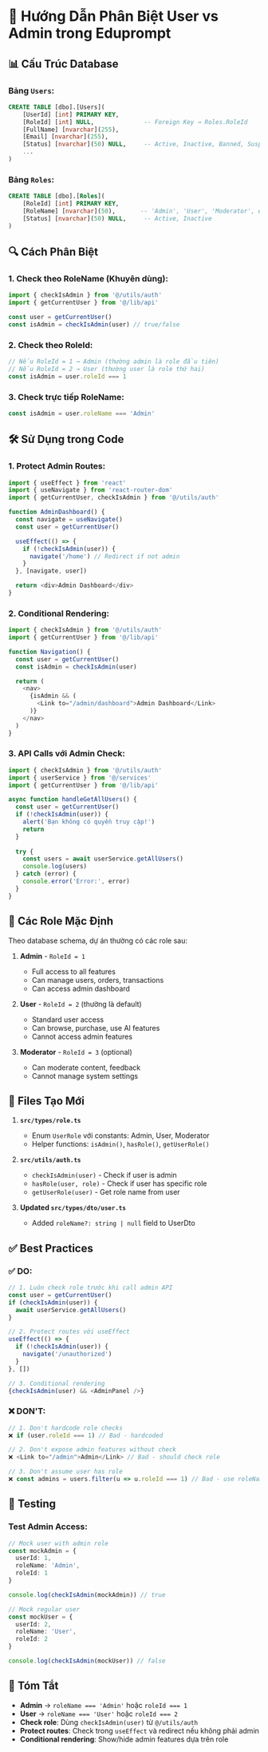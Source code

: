 # 🔐 Hướng Dẫn Phân Biệt User vs Admin trong Eduprompt

## 📊 Cấu Trúc Database

### Bảng `Users`:
```sql
CREATE TABLE [dbo].[Users](
    [UserId] [int] PRIMARY KEY,
    [RoleId] [int] NULL,              -- Foreign Key → Roles.RoleId
    [FullName] [nvarchar](255),
    [Email] [nvarchar](255),
    [Status] [nvarchar](50) NULL,     -- Active, Inactive, Banned, Suspended
    ...
)
```

### Bảng `Roles`:
```sql
CREATE TABLE [dbo].[Roles](
    [RoleId] [int] PRIMARY KEY,
    [RoleName] [nvarchar](50),       -- 'Admin', 'User', 'Moderator', etc.
    [Status] [nvarchar](50) NULL,     -- Active, Inactive
)
```

## 🔍 Cách Phân Biệt

### 1. **Check theo RoleName** (Khuyên dùng):
```typescript
import { checkIsAdmin } from '@/utils/auth'
import { getCurrentUser } from '@/lib/api'

const user = getCurrentUser()
const isAdmin = checkIsAdmin(user) // true/false
```

### 2. **Check theo RoleId**:
```typescript
// Nếu RoleId = 1 → Admin (thường admin là role đầu tiên)
// Nếu RoleId = 2 → User (thường user là role thứ hai)
const isAdmin = user.roleId === 1
```

### 3. **Check trực tiếp RoleName**:
```typescript
const isAdmin = user.roleName === 'Admin'
```

## 🛠️ Sử Dụng trong Code

### **1. Protect Admin Routes:**
```typescript
import { useEffect } from 'react'
import { useNavigate } from 'react-router-dom'
import { getCurrentUser, checkIsAdmin } from '@/utils/auth'

function AdminDashboard() {
  const navigate = useNavigate()
  const user = getCurrentUser()

  useEffect(() => {
    if (!checkIsAdmin(user)) {
      navigate('/home') // Redirect if not admin
    }
  }, [navigate, user])

  return <div>Admin Dashboard</div>
}
```

### **2. Conditional Rendering:**
```typescript
import { checkIsAdmin } from '@/utils/auth'
import { getCurrentUser } from '@/lib/api'

function Navigation() {
  const user = getCurrentUser()
  const isAdmin = checkIsAdmin(user)

  return (
    <nav>
      {isAdmin && (
        <Link to="/admin/dashboard">Admin Dashboard</Link>
      )}
    </nav>
  )
}
```

### **3. API Calls với Admin Check:**
```typescript
import { checkIsAdmin } from '@/utils/auth'
import { userService } from '@/services'
import { getCurrentUser } from '@/lib/api'

async function handleGetAllUsers() {
  const user = getCurrentUser()
  if (!checkIsAdmin(user)) {
    alert('Bạn không có quyền truy cập!')
    return
  }
  
  try {
    const users = await userService.getAllUsers()
    console.log(users)
  } catch (error) {
    console.error('Error:', error)
  }
}
```

## 📝 Các Role Mặc Định

Theo database schema, dự án thường có các role sau:

1. **Admin** - `RoleId = 1`
   - Full access to all features
   - Can manage users, orders, transactions
   - Can access admin dashboard

2. **User** - `RoleId = 2` (thường là default)
   - Standard user access
   - Can browse, purchase, use AI features
   - Cannot access admin features

3. **Moderator** - `RoleId = 3` (optional)
   - Can moderate content, feedback
   - Cannot manage system settings

## 🚀 Files Tạo Mới

1. **`src/types/role.ts`**
   - Enum `UserRole` với constants: Admin, User, Moderator
   - Helper functions: `isAdmin()`, `hasRole()`, `getUserRole()`

2. **`src/utils/auth.ts`**
   - `checkIsAdmin(user)` - Check if user is admin
   - `hasRole(user, role)` - Check if user has specific role
   - `getUserRole(user)` - Get role name from user

3. **Updated `src/types/dto/user.ts`**
   - Added `roleName?: string | null` field to UserDto

## ✅ Best Practices

### ✅ DO:
```typescript
// 1. Luôn check role trước khi call admin API
const user = getCurrentUser()
if (checkIsAdmin(user)) {
  await userService.getAllUsers()
}

// 2. Protect routes với useEffect
useEffect(() => {
  if (!checkIsAdmin(user)) {
    navigate('/unauthorized')
  }
}, [])

// 3. Conditional rendering
{checkIsAdmin(user) && <AdminPanel />}
```

### ❌ DON'T:
```typescript
// 1. Don't hardcode role checks
❌ if (user.roleId === 1) // Bad - hardcoded

// 2. Don't expose admin features without check
❌ <Link to="/admin">Admin</Link> // Bad - should check role

// 3. Don't assume user has role
❌ const admins = users.filter(u => u.roleId === 1) // Bad - use roleName
```

## 🧪 Testing

### Test Admin Access:
```typescript
// Mock user with admin role
const mockAdmin = {
  userId: 1,
  roleName: 'Admin',
  roleId: 1
}

console.log(checkIsAdmin(mockAdmin)) // true

// Mock regular user
const mockUser = {
  userId: 2,
  roleName: 'User',
  roleId: 2
}

console.log(checkIsAdmin(mockUser)) // false
```

## 📌 Tóm Tắt

- **Admin** → `roleName === 'Admin'` hoặc `roleId === 1`
- **User** → `roleName === 'User'` hoặc `roleId === 2`
- **Check role**: Dùng `checkIsAdmin(user)` từ `@/utils/auth`
- **Protect routes**: Check trong `useEffect` và redirect nếu không phải admin
- **Conditional rendering**: Show/hide admin features dựa trên role

